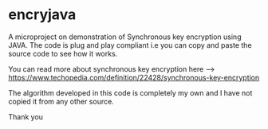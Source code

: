 # encryjava
A microproject on demonstration of Synchronous key encryption using JAVA. The code is plug and play compliant 
i.e you can copy and paste the source code to see how it works.

You can read more about synchronous key encryption here -->
https://www.techopedia.com/definition/22428/synchronous-key-encryption

The algorithm developed in this code is completely my own and I have not copied it from any other source.

Thank you


